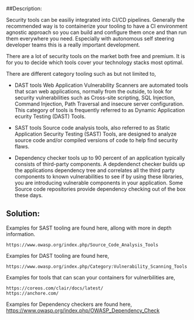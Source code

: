 ##Description:

Security tools can be easiliy integrated into CI/CD pipelines.
Generally the recommended way is to containerize your tooling to
have a CI environment agnostic approach so you can build and configure them
once and than run them everywhere you need. Especially with autonomous 
self steering developer teams this is a really important development.

There are a lot of security tools on the market both free
and premium. It is for you to decide which tools cover your technology
stacks most optimal.

There are different category tooling such as but not limited to,

- DAST tools
  Web Application Vulnerability Scanners are automated tools that scan
  web applications, normally from the outside, to look for security
  vulnerabilities such as Cross-site scripting, SQL Injection, 
  Command Injection, Path Traversal and insecure server configuration. 
  This category of tools is frequently referred to as Dynamic Application 
  ecurity Testing (DAST) Tools.  

- SAST tools
  Source code analysis tools, also referred to as Static 
  Application Security Testing (SAST) Tools, are designed to 
  analyze source code and/or compiled versions of code to help 
  find security flaws.  

- Dependency checker tools
   up to 90 percent of an application typically consists of third-party components.
   A depdendenct checker builds up the applications dependency tree and correlates
   all the third party components to known vulnerabilities to see if
   by using these libraries, you are introducing vulnerable components in your 
   application. Some Source code repositories provide dependency checking out
   of the box these days.

## Solution:

Examples for SAST tooling are found here, allong with more in depth
information.

    https://www.owasp.org/index.php/Source_Code_Analysis_Tools

Examples for DAST tooling are found here,

    https://www.owasp.org/index.php/Category:Vulnerability_Scanning_Tools


Examples for tools that can scan your containers for vulnerbilities are,

    https://coreos.com/clair/docs/latest/
    https://anchore.com/

Examples for Dependency checkers are found here,
    https://www.owasp.org/index.php/OWASP_Dependency_Check

